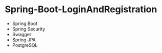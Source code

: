 # Spring-Boot-LoginAndRegistration

* Spring Boot
* Spring Security
* Swagger
* Spring JPA
* PostgreSQL

